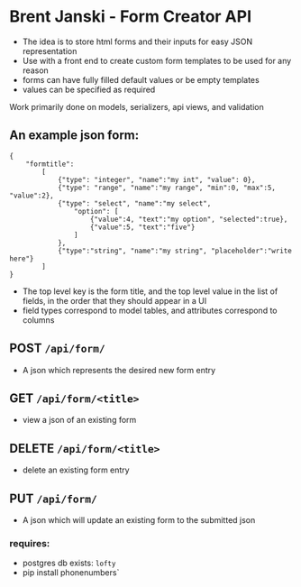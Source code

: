 Brent Janski - Form Creator API
========

- The idea is to store html forms and their inputs for easy JSON representation
- Use with a front end to create custom form templates to be used for any reason
- forms can have fully filled default values or be empty templates
- values can be specified as required

Work primarily done on models, serializers, api views, and validation

## An example json form:
```buildoutcfg
{
    "formtitle":
        [
            {"type": "integer", "name":"my int", "value": 0},
            {"type": "range", "name":"my range", "min":0, "max":5, "value":2},
            {"type": "select", "name":"my select",
                "option": [
                    {"value":4, "text":"my option", "selected":true},
                    {"value":5, "text":"five"}
                ]
            },
            {"type":"string", "name":"my string", "placeholder":"write here"}
        ]
}
```
- The top level key is the form title, and the top level value in the list of fields, in the order that they should appear in a UI
- field types correspond to model tables, and attributes correspond to columns

## POST `/api/form/`
- A json which represents the desired new form entry

## GET `/api/form/<title>`
+ view a json of an existing form

## DELETE `/api/form/<title>`
+ delete an existing form entry

## PUT `/api/form/`
- A json which will update an existing form to the submitted json


### requires:
- postgres db exists: `lofty`
- pip install phonenumbers`


